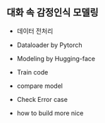 ## 대화 속 감정인식 모델링

- 데이터 전처리

- Dataloader by Pytorch

- Modeling by Hugging-face

- Train code

- compare model

- Check Error case

- how to build more nice
